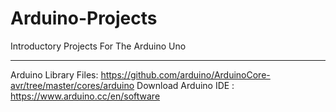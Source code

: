 # Arduino-Projects
Introductory Projects For The Arduino Uno
***
Arduino Library Files: https://github.com/arduino/ArduinoCore-avr/tree/master/cores/arduino
Download Arduino IDE :  https://www.arduino.cc/en/software
